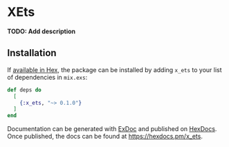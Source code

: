 # XEts

**TODO: Add description**

## Installation

If [available in Hex](https://hex.pm/docs/publish), the package can be installed
by adding `x_ets` to your list of dependencies in `mix.exs`:

```elixir
def deps do
  [
    {:x_ets, "~> 0.1.0"}
  ]
end
```

Documentation can be generated with [ExDoc](https://github.com/elixir-lang/ex_doc)
and published on [HexDocs](https://hexdocs.pm). Once published, the docs can
be found at <https://hexdocs.pm/x_ets>.

